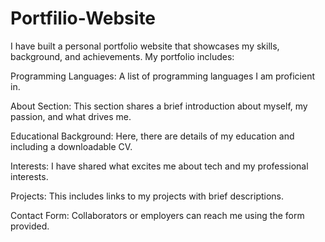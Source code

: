 # Portfilio-Website

I have built a personal portfolio website that showcases my skills, background, and achievements. My portfolio includes:

Programming Languages: 
A list of programming languages I am proficient in.

About Section: 
This section shares a brief introduction about myself, my passion, and what drives me.

Educational Background: 
Here, there are details of my education and including a downloadable CV.

Interests: 
I have shared what excites me about tech and my professional interests.

Projects: 
This includes links to my projects with brief descriptions.

Contact Form: 
Collaborators or employers can reach me using the form provided.
